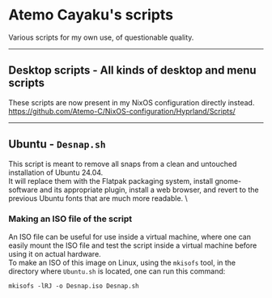 # Atemo Cayaku's scripts
Various scripts for my own use, of questionable quality.

---

## Desktop scripts - All kinds of desktop and menu scripts
These scripts are now present in my NixOS configuration directly instead.
https://github.com/Atemo-C/NixOS-configuration/Hyprland/Scripts/

---

## Ubuntu - `Desnap.sh`
This script is meant to remove all snaps from a clean and untouched installation of Ubuntu 24.04. \
It will replace them with the Flatpak packaging system, install gnome-software and its appropriate plugin, install a web browser, and revert to the previous Ubuntu fonts that are much more readable. \

### Making an ISO file of the script
An ISO file can be useful for use inside a virtual machine, where one can easily mount the ISO file and test the script inside a virtual machine before using it on actual hardware. \
To make an ISO of this image on Linux, using the `mkisofs` tool, in the directory where `Ubuntu.sh` is located, one can run this command:
```shell
mkisofs -lRJ -o Desnap.iso Desnap.sh
```
